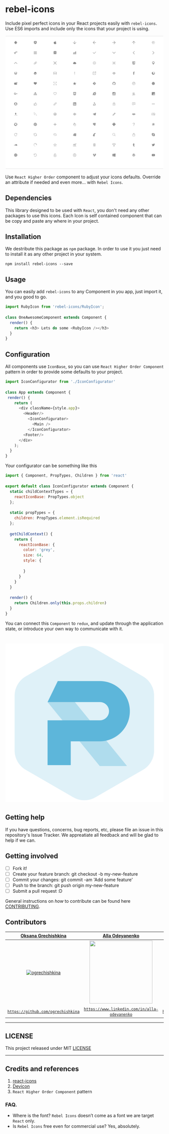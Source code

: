 # rebel-icons

Include pixel perfect icons in your React projects easily with ```rebel-icons```.
Use ES6 imports and include only the icons that your project is using.

![RebelIcons](/media/rebel-icons.png)

Use `React Higher Order` component to adjust your icons defaults.
Override an attribute if needed and even more... with `Rebel Icons`.

## Dependencies

This library designed to be used with `React`, you don't need any other packages to use this
icons. Each Icon is self contained component that can be copy and paste any where in your project.

## Installation

We destribute this package as `npm` package. In order to use it you just need to install it as
any other project in your system.

    npm install rebel-icons --save

## Usage

You can easily add `rebel-icons` to any Component in you app, just import it, and you good to
go.

```javascript
import RubyIcon from 'rebel-icons/RubyIcon';

class OneAwesomeComponent extends Component {
  render() {
    return <h3> Lets do some <RubyIcon /></h3>
  }
}
```

## Configuration

All components use `IconBase`, so you can use `React Higher Order Component` pattern in
order to provide some defaults to your project.

```js
import IconConfigurator from './IconConfigurator'

class App extends Component {
 render() {
    return (
      <div className={style.app}>
        <Header/>
          <IconConfigurator>
            <Main />
          </IconConfigurator>
        <Footer/>
      </div>
    );
  }
}
```

Your configurator can be something like this

```js
import { Component, PropTypes, Children } from 'react'

export default class IconConfigurator extends Component {
  static childContextTypes = {
    reactIconBase: PropTypes.object
  };

  static propTypes = {
    children: PropTypes.element.isRequired
  };

  getChildContext() {
    return {
      reactIconBase: {
        color: 'grey',
        size: 64,
        style: {

        }
      }
    }
  }

  render() {
    return Children.only(this.props.children)
  }
}
```

You can connect this `Component` to `redux`, and update through the application state, or
introduce your own way to communicate with it.

# ![rebel](media/rebel.png)

## Getting help

If you have questions, concerns, bug reports, etc, please file an issue in this repository's
Issue Tracker. We appreatiate all feedback and will be glad to help if we can.

## Getting involved

- [ ] Fork it!
- [ ] Create your feature branch: git checkout -b my-new-feature
- [ ] Commit your changes: git commit -am 'Add some feature'
- [ ] Push to the branch: git push origin my-new-feature
- [ ] Submit a pull request :D

General instructions on _how_ to contribute can be found here [CONTRIBUTING](CONTRIBUTING.md).

## Contributors


| <a href="https://github.com/ogrechishkina" target="_blank">**Oksana Grechishkina**</a> | <a href="https://www.linkedin.com/in/alla-odeyanenko-3171762a" target="_blank">**Alla Odeyanenko**</a> | <a href="https://github.com/shemerey" target="_blank">**Anton Shemerey**</a> |
| :---: |:---:| :---:|
| [![ogrechishkina](https://avatars3.githubusercontent.com/u/11665147?v=3&s=200)](https://github.com/ogrechishkina) | [<img src="https://cloud.githubusercontent.com/assets/31591/19243437/5f73b314-8f20-11e6-953e-c64ee0583ea8.jpg" width="200" height="200">](https://www.linkedin.com/in/alla-odeyanenko-3171762a) | [![Anton Shemerey](https://avatars3.githubusercontent.com/u/31591?v=3&s=200)](https://github.com/shemerey)  |
| <a href="https://github.com/ogrechishkina" target="_blank">`https://github.com/ogrechishkina`</a> | <a href="https://www.linkedin.com/in/alla-odeyanenko-3171762a" target="_blank">`https://www.linkedin.com/in/alla-odeyanenko`</a> | <a href="https://github.com/shemerey" target="_blank">`https://github.com/shemerey`</a> |

----

## LICENSE

This project released under MIT [LICENSE](LICENSE.md)

----

## Credits and references

1. [react-icons](https://github.com/gorangajic/react-icons)
2. [Devicon](http://devicon.fr)
3. `React Higher Order Component` pattern

### FAQ.

* Where is the font? `Rebel Icons` doesn’t come as a font we are target `React` only.
* Is `Rebel Icons` free even for commercial use? Yes, absolutely.
